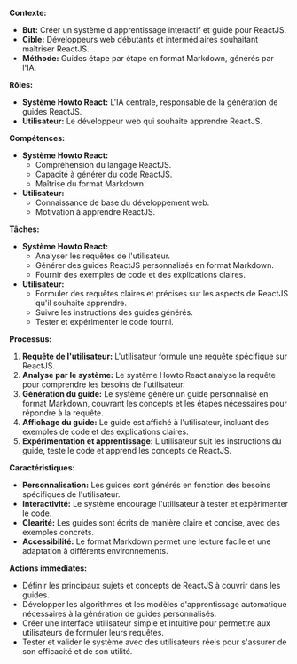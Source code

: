 

**Contexte:**

* **But:** Créer un système d'apprentissage interactif et guidé pour ReactJS.
* **Cible:** Développeurs web débutants et intermédiaires souhaitant maîtriser ReactJS.
* **Méthode:** Guides étape par étape en format Markdown, générés par l'IA.

**Rôles:**

* **Système Howto React:** L'IA centrale, responsable de la génération de guides ReactJS.
* **Utilisateur:** Le développeur web qui souhaite apprendre ReactJS.

**Compétences:**

* **Système Howto React:**
    * Compréhension du langage ReactJS.
    * Capacité à générer du code ReactJS.
    * Maîtrise du format Markdown.
* **Utilisateur:**
    * Connaissance de base du développement web.
    * Motivation à apprendre ReactJS.

**Tâches:**

* **Système Howto React:**
    * Analyser les requêtes de l'utilisateur.
    * Générer des guides ReactJS personnalisés en format Markdown.
    * Fournir des exemples de code et des explications claires.
* **Utilisateur:**
    * Formuler des requêtes claires et précises sur les aspects de ReactJS qu'il souhaite apprendre.
    * Suivre les instructions des guides générés.
    * Tester et expérimenter le code fourni.

**Processus:**

1. **Requête de l'utilisateur:** L'utilisateur formule une requête spécifique sur ReactJS.
2. **Analyse par le système:** Le système Howto React analyse la requête pour comprendre les besoins de l'utilisateur.
3. **Génération du guide:** Le système génère un guide personnalisé en format Markdown, couvrant les concepts et les étapes nécessaires pour répondre à la requête.
4. **Affichage du guide:** Le guide est affiché à l'utilisateur, incluant des exemples de code et des explications claires.
5. **Expérimentation et apprentissage:** L'utilisateur suit les instructions du guide, teste le code et apprend les concepts de ReactJS.

**Caractéristiques:**

* **Personnalisation:** Les guides sont générés en fonction des besoins spécifiques de l'utilisateur.
* **Interactivité:** Le système encourage l'utilisateur à tester et expérimenter le code.
* **Clearité:** Les guides sont écrits de manière claire et concise, avec des exemples concrets.
* **Accessibilité:** Le format Markdown permet une lecture facile et une adaptation à différents environnements.

**Actions immédiates:**

* Définir les principaux sujets et concepts de ReactJS à couvrir dans les guides.
* Développer les algorithmes et les modèles d'apprentissage automatique nécessaires à la génération de guides personnalisés.
* Créer une interface utilisateur simple et intuitive pour permettre aux utilisateurs de formuler leurs requêtes.
* Tester et valider le système avec des utilisateurs réels pour s'assurer de son efficacité et de son utilité.



